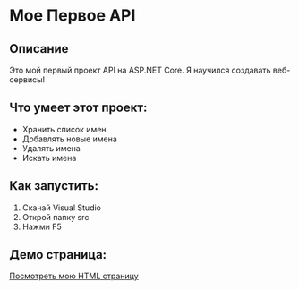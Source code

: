 # Мое Первое API

## Описание
Это мой первый проект API на ASP.NET Core. Я научился создавать веб-сервисы!

## Что умеет этот проект:
- Хранить список имен
- Добавлять новые имена
- Удалять имена
- Искать имена

## Как запустить:
1. Скачай Visual Studio
2. Открой папку src
3. Нажми F5

## Демо страница:
[Посмотреть мою HTML страницу](https://akumakusss123.github.io/my-first-api/)

